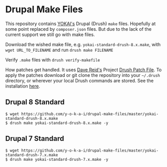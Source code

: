 Drupal Make Files
=================
This repository contains [YOKAI's](https://github.com/y-o-k-a-i) Drupal (Drush) `make` files. Hopefully at some point replaced by `composer.json` files. But due to the lack of the current support we still go with make files. 

Download the wished make file, e.g. `yokai-standard-drush-8.x.make`, with `wget URL_TO_FILENAME` and run `drush make FILENAME`

Verify `.make` files with `drush verify-makefile`

How patches get handled. It uses [Dave Reid's](https://bitbucket.org/davereid) Project [Drush Patch File](https://bitbucket.org/davereid/drush-patchfile). To apply the patches download or git clone the repository into your `~/.drush` directory, or wherever your local Drush commands are stored. See the installation [here](https://bitbucket.org/davereid/drush-patchfile/overview#markdown-header-installation).


Drupal 8 Standard
-----------------
```
$ wget https://github.com/y-o-k-a-i/drupal-make-files/master/yokai-standard-drush-8.x.make
$ drush make yokai-standard-drush-8.x.make -y
```
Drupal 7 Standard
-----------------
```
$ wget https://github.com/y-o-k-a-i/drupal-make-files/master/yokai-standard-drush-7.x.make
$ drush make yokai-standard-drush-7.x.make -y
```

